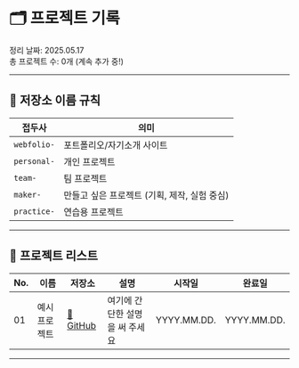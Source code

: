 # 🗂️ 프로젝트 기록

정리 날짜: 2025.05.17  
총 프로젝트 수: 0개 (계속 추가 중!)

---

## 🔖 저장소 이름 규칙

| 접두사 | 의미 |
|--------|------|
| `webfolio-` | 포트폴리오/자기소개 사이트 |
| `personal-` | 개인 프로젝트 |
| `team-` | 팀 프로젝트 |
| `maker-` | 만들고 싶은 프로젝트 (기획, 제작, 실험 중심) |
| `practice-` | 연습용 프로젝트 |

---

## 📌 프로젝트 리스트

| No. | 이름 | 저장소 | 설명 | 시작일 | 완료일 |
|-----|------|--------|------|--------|--------|
| 01 | 예시 프로젝트 | [🔗 GitHub](https://github.com/아이디/저장소이름) | 여기에 간단한 설명을 써 주세요 | YYYY.MM.DD. | YYYY.MM.DD. |

---
